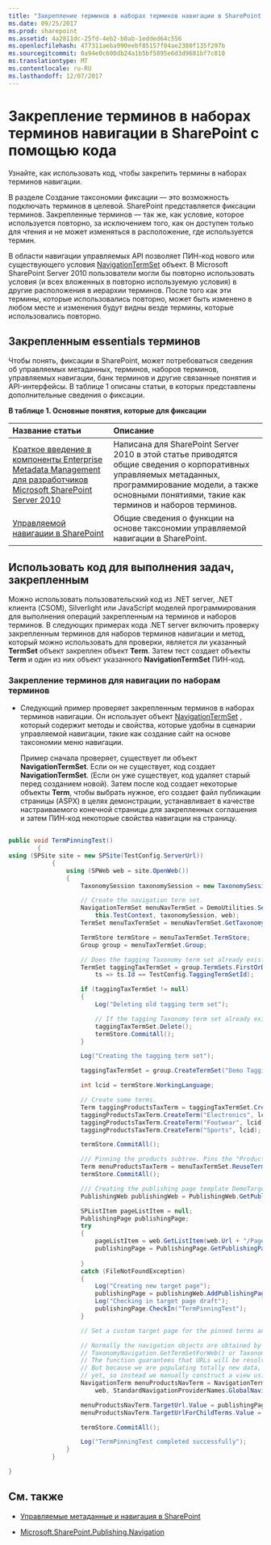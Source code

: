 ```yaml
---
title: "Закрепление терминов в наборах терминов навигации в SharePoint с помощью кода"
ms.date: 09/25/2017
ms.prod: sharepoint
ms.assetid: 4a2811dc-25fd-4eb2-b0ab-1edded64c556
ms.openlocfilehash: 477311aeba990eebf85157f04ae2380f135f297b
ms.sourcegitcommit: 0a94e0c600db24a1b5bf5895e6d3d9681bf7c810
ms.translationtype: MT
ms.contentlocale: ru-RU
ms.lasthandoff: 12/07/2017
---
```

# <a name="use-code-to-pin-terms-to-navigation-term-sets-in-sharepoint"></a>Закрепление терминов в наборах терминов навигации в SharePoint с помощью кода

Узнайте, как использовать код, чтобы закрепить термины в наборах терминов навигации.

В разделе Создание таксономии фиксации — это возможность подключать терминов в целевой. SharePoint представляется фиксации терминов. Закрепленные терминов — так же, как условие, которое используется повторно, за исключением того, как он доступен только для чтения и не может изменяться в расположение, где используется термин.

В области навигации управляемых API позволяет ПИН-код нового или существующего условия [NavigationTermSet](https://msdn.microsoft.com/library/Microsoft.SharePoint.Publishing.Navigation.NavigationTermSet.aspx) объект. В Microsoft SharePoint Server 2010 пользователи могли бы повторно использовать условия (и всех вложенных в повторно используемую условия) в другие расположения в иерархии терминов. После того как эти термины, которые использовались повторно, может быть изменено в любом месте и изменения будут видны везде термины, которые использовались повторно.

## <a name="term-pinning-essentials"></a>Закрепленным essentials терминов
<a name="SP15_H2UseCodeToPinTerms_TermPinningEssentials"> </a>

Чтобы понять, фиксации в SharePoint, может потребоваться сведения об управляемых метаданных, терминов, наборов терминов, управляемых навигации, банк терминов и другие связанные понятия и API-интерфейсы. В таблице 1 описаны статьи, в которых представлены дополнительные сведения о фиксации. 
  
    
    

**В таблице 1. Основные понятия, которые для фиксации**


|**Название статьи**|**Описание**|
|:-----|:-----|
| [Краткое введение в компоненты Enterprise Metadata Management для разработчиков Microsoft SharePoint Server 2010](http://msdn.microsoft.com/library/113a5d75-ac4d-498b-8436-725e04fb685d%28Office.15%29.aspx) <br/> |Написана для SharePoint Server 2010 в этой статье приводятся общие сведения о корпоративных управляемых метаданных, программирование модели, а также основными понятиями, такие как терминов и наборов терминов.  <br/> |
| [Управляемой навигации в SharePoint](managed-navigation-in-sharepoint.md) <br/> |Общие сведения о функции на основе таксономии управляемой навигации в SharePoint.  <br/> |
   

## <a name="use-code-to-complete-pinning-tasks"></a>Использовать код для выполнения задач, закрепленным
<a name="SP15_H2UseCodeToPinTerms_UseCodeToCompletePinning"> </a>

Можно использовать пользовательский код из .NET server, .NET клиента (CSOM), Silverlight или JavaScript моделей программирования для выполнения операций закрепленным на терминов и наборов терминов. В следующих примерах кода .NET server включить проверку закрепленным терминов для наборов терминов навигации и метод, который можно использовать для проверки, является ли указанный **TermSet** объект закреплен объект **Term**. Затем тест создает объекты **Term** и один из них объект указанного **NavigationTermSet** ПИН-код.
  
    
    

### <a name="to-pin-terms-to-navigation-term-sets"></a>Закрепление терминов для навигации по наборам терминов


- Следующий пример проверяет закрепленным терминов в наборах терминов навигации. Он использует объект  [NavigationTermSet](https://msdn.microsoft.com/library/Microsoft.SharePoint.SharePoint.NavigationTermSet.aspx) , который содержит методы и свойства, которые удобны в сценарии управляемой навигации, такие как создание сайт на основе таксономии меню навигации.
    
    Пример сначала проверяет, существует ли объект **NavigationTermSet**. Если он не существует, код создает **NavigationTermSet**. (Если он уже существует, код удаляет старый перед созданием новой). Затем после код создает некоторые объекты **Term**, чтобы выбрать нужное, его создает файл публикации страницы (ASPX) в целях демонстрации, устанавливает в качестве настраиваемого конечной страницы для закрепленных соглашения и затем ПИН-код некоторые свойства навигации на страницу.
    


```cs
  
public void TermPinningTest()
        {
using (SPSite site = new SPSite(TestConfig.ServerUrl))
            {
                using (SPWeb web = site.OpenWeb())
                {
                    TaxonomySession taxonomySession = new TaxonomySession(site, updateCache: true);

                    // Create the navigation term set.
                    NavigationTermSet menuNavTermSet = DemoUtilities.SetUpSampleNavTermSet(
                        this.TestContext, taxonomySession, web);
                    TermSet menuTaxTermSet = menuNavTermSet.GetTaxonomyTermSet();

                    TermStore termStore = menuTaxTermSet.TermStore;
                    Group group = menuTaxTermSet.Group;

                    // Does the tagging Taxonomy term set already exist?
                    TermSet taggingTaxTermSet = group.TermSets.FirstOrDefault(
                        ts => ts.Id == TestConfig.TaggingTermSetId);

                    if (taggingTaxTermSet != null)
                    {
                        Log("Deleting old tagging term set");

                        // If the tagging Taxonomy term set already exists, delete the old one.
                        taggingTaxTermSet.Delete();
                        termStore.CommitAll();
                    }

                    Log("Creating the tagging term set");

                    taggingTaxTermSet = group.CreateTermSet("Demo Tagging TermSet", TestConfig.TaggingTermSetId);

                    int lcid = termStore.WorkingLanguage;

                    // Create some terms.
                    Term taggingProductsTaxTerm = taggingTaxTermSet.CreateTerm("Products", lcid);
                    taggingProductsTaxTerm.CreateTerm("Electronics", lcid);
                    taggingProductsTaxTerm.CreateTerm("Footwear", lcid);
                    taggingProductsTaxTerm.CreateTerm("Sports", lcid);

                    termStore.CommitAll();

                    /// Pinning the products subtree. Pins the "Products" Term object to the NavigationTermSet object.
                    Term menuProductsTaxTerm = menuTaxTermSet.ReuseTermWithPinning(taggingProductsTaxTerm);
                    termStore.CommitAll();

                    /// Creating the publishing page template DemoTargetPage.aspx");
                    PublishingWeb publishingWeb = PublishingWeb.GetPublishingWeb(web);

                    SPListItem pageListItem = null;
                    PublishingPage publishingPage;
                    try
                    {
                        pageListItem = web.GetListItem(web.Url + "/Pages/DemoTargetPage.aspx");
                        publishingPage = PublishingPage.GetPublishingPage(pageListItem);
   
                    }
                    catch (FileNotFoundException)
                    {
                        Log("Creating new target page");
                        publishingPage = publishingWeb.AddPublishingPage("DemoTargetPage.aspx", publishingWeb.DefaultPageLayout);
                        Log("Checking in target page draft");
                        publishingPage.CheckIn("TermPinningTest");
                    }

                    // Set a custom target page for the pinned terms and then set some navigation properties.

                    // Normally the navigation objects are obtained by way of an optimized function such as
                    // TaxonomyNavigation.GetTermSetForWeb() or TaxonomyNavigationContext.Current.NavigationTerm.
                    // The function guarantees that URLs will be resolved using a valid NavigationTerm.View.
                    // But because we are populating totally new data, the cache will probably not be updated
                    // yet, so instead we manually construct a view using GetAsResolvedByWeb().
                    NavigationTerm menuProductsNavTerm = NavigationTerm.GetAsResolvedByWeb(menuProductsTaxTerm,
                        web, StandardNavigationProviderNames.GlobalNavigationTaxonomyProvider);

                    menuProductsNavTerm.TargetUrl.Value = publishingPage.Uri.AbsolutePath;
                    menuProductsNavTerm.TargetUrlForChildTerms.Value = publishingPage.Uri.AbsolutePath;

                    termStore.CommitAll();

                    Log("TermPinningTest completed successfully");
                }
            }

}
```


## <a name="see-also"></a>См. также
<a name="SP15_H2UseCodeToPinTerms_AdditionalResources"> </a>


-  [Управляемые метаданные и навигация в SharePoint](managed-metadata-and-navigation-in-sharepoint.md)
    
  
-  [Microsoft.SharePoint.Publishing.Navigation](https://msdn.microsoft.com/library/Microsoft.SharePoint.Publishing.Navigation.aspx)
    
  

